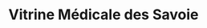 ---
title: "Vitrine Médicale des Savoie"
url: /chambery/vitrine-medicale-des-savoie/
shop: approvisionnement médical
---